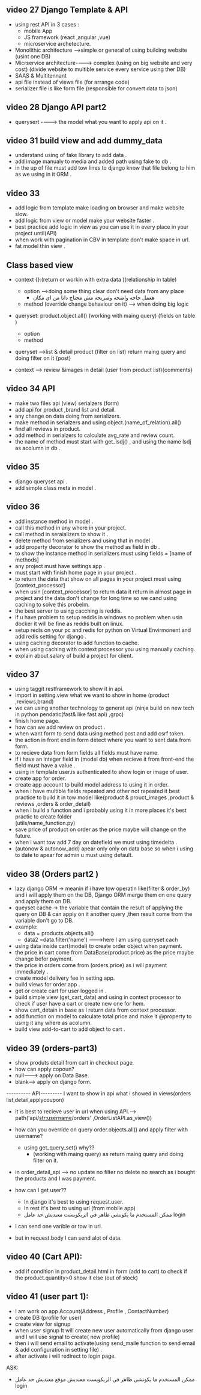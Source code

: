 ## video 27 Django Template & API
- using rest API in 3 cases :
  - mobile App
  - JS framework (react ,angular ,vue)
  - microservice archetecture.
- Monolithic architecture -->simple or general of using building website (usint one DB)
- Micrservice architecture----> complex (using on big website and very cost) (divide website to multible service every service using ther DB)
- SAAS & Multitennant
- api file instead of views file (for arrange code)
- serializer file is like form file (responsible for convert data to json)


## video 28 Django API part2
- querysert ----> the model what you want to apply api on it .


## video 31 build view and add dummy_data

- understand using of fake library to add data .
- add image manualy to media and added path using fake to db .
- in the up of file must add tow lines to django know that file belong to him as we using in it ORM .

## video 33

- add logic from template make loading on browser and make website slow.
- add logic from view or model make your website faster .
- best practice add logic in view as you can use it in every place in your project until(API)
- when work with pagination in CBV in template don't make space in url.
- fat model thin view .

## Class based view

- context {}:(return or workin with extra data )(relationship in table)
  - option  -->doing some thing clear don't need data from any place
    - هعمل حاجه واضحه وصريحه مش محتاج داتا من اي مكان
  - method (override change behaviour on it) --> when doing big logic
- queryset: product.object.all()  (working with maing query) (fields on table )
  - option
  - method

- queryset -->list & detail product (filter on list) return maing query and doing filter on it {post}
- context --> review &images in detail (user from product list){comments}

## video 34 API

- make two files api (view) serialzers (form)
- add api for product ,brand list and detail.
- any change on data doing from serializers.
- make method in serialzers and using object.(name_of_relation).all()
- find all reviews in product.
- add method in serialzers to calculate avg_rate and review count.
- the name of method must start with get_lsdj() , and using the name lsdj as acolumn in db .

## video 35

- django queryset api .
- add simple class meta in model .
  
## video 36

- add instance method in model .
- call this method in any where in your project.
- call method in seraializers to show it .
- delete method from serializers and using that in model .
- add property decorator to show the method as field in db .
- to show the instance method in serializers must using fields = [name of methods]
- any project must have settings app .
- must start with finish home page in your project .
- to return the data that show on all pages in your project must using [context_processor]
- when usin [context_processor] to return data it return in almost page in project and the data don't change for long time so we cand using caching to solve this probelm.
- the best server to using cacching is reddis.
- if u have problem to setup reddis in windows no problem when usin docker it will be fine as reddis built on linux.
- setup redis on your pc and redis for python on Virtual Envirmonent and add redis setting for django .
- using caching decorator to add function to cache.
- when using caching with context processor you using manually caching.
- explain about salary of build a project for client.

## video 37

- using taggit restframework to show it in api.
- import in setting.view  what we want to show in home (product ,reviews,brand)
- we can using another technology to generat api (ninja build on new tech in python pendatic(fast& like fast api) ,grpc)
- finish home page.
- how can we add review on product .
- when want form to send data using method post and add csrf token.
- the action in front end in form detect where you want to sent data from form.
- to recieve data from form fields all fields must have name.
- if i have an integer field in (model db) when recieve it from front-end the field must have a value .
- using in template user.is authenticated to show login or image of user.
- create app for order.
- create app account to build model address to using it in order.
- when i have multible fields repeated and other not repeated it best practice to build it in tow model like(product & prouct_images ,product & reviews ,orders & order_detail)
- when i build a function and i probably using it in more places it's best practic to create folder  
  (utils/name_function.py)
- save price of product on order as the price maybe will change on the future.
- when i want tow add 7 day on datefield we must using timedelta .
- (autonow & autonow_add) apear only only on data base so when i using to date to apear for admin u must using default.


## video 38 (Orders part2 )
- lazy django ORM -> meanin if i have tow operatin like(filter & order_by) and i will apply them on the DB, Django ORM merge them on one query and apply them on DB.
-  queyset cache -> the variable that contain the result of applying the query on DB & can apply on it another query ,then result come from the variable don't go to DB.
-  example: 
      -  data = products.objects.all()
      -  data2 =data.filter('name') --->here I am using queryset cach
- using data inside cart(model) to create order object when payment.
- the price in cart come from DataBase(product.price) as the price maybe change befor payment.
- the price in orders come from (orders.price) as i will payment immediately . 
- create model delivery fee in setting app.
- build views for order app .
- get or create cart for user logged in .
- build simple view (get_cart_data) and using in context processor to check if user have a cart or create new one for hem.
- show cart_detain in base as I return data from context processor.
- add function on model to calculate total price and make it @property to using it any where as acolumn.
- build view add-to-cart to add object to cart .


## video 39 (orders-part3)
- show produts detail from cart in checkout page.
- how can apply copoun?
- null---> apply on Data Base.
- blank--> apply on django form.

---------- API---------
I want to show in api what i showed in views(orders list,detail,applycoupon)
- it is best to recieve user in url when using API.--> path('api/<str:username>/orders' ,OrderListAPI.as_view())
- how can you override on query order.objects.all() and apply filter with username?
  - using get_query_set() why??
    - (working with maing query) as return maing query and doing filter on it.

- in order_detail_api --> no update no filter no delete no search as i bought the products and I was payment.
- how can I get user??
  - In django it's best to using request.user.
  - In rest it's best to using url (from mobile app)
  - ممكن المستخدم ما يكونشي ظاهر في الريكويست معنديش حد عامل login
- I can send one varible or tow in url.
- but in request.body I can send alot of data.


## video 40 (Cart API):

- add if condition in product_detail.html in form (add to cart) to check if the product.quantity>0 show it else (out of stock)


## video 41 (user part 1):
- I am work on app Account(Address , Profile , ContactNumber)
- create DB (profile for user)
- create view for signup 
- when user signup It will create new user automatically from django user and I will use signal to create( new profile)
- then i will send email to activate(using send_maile function to send email & add configuration in setting file) .
- after activate i will redirect to login page.



ASK:
  - ممكن المستخدم ما يكونشي ظاهر في الريكويست معنديش موقع معنديش حد عامل login